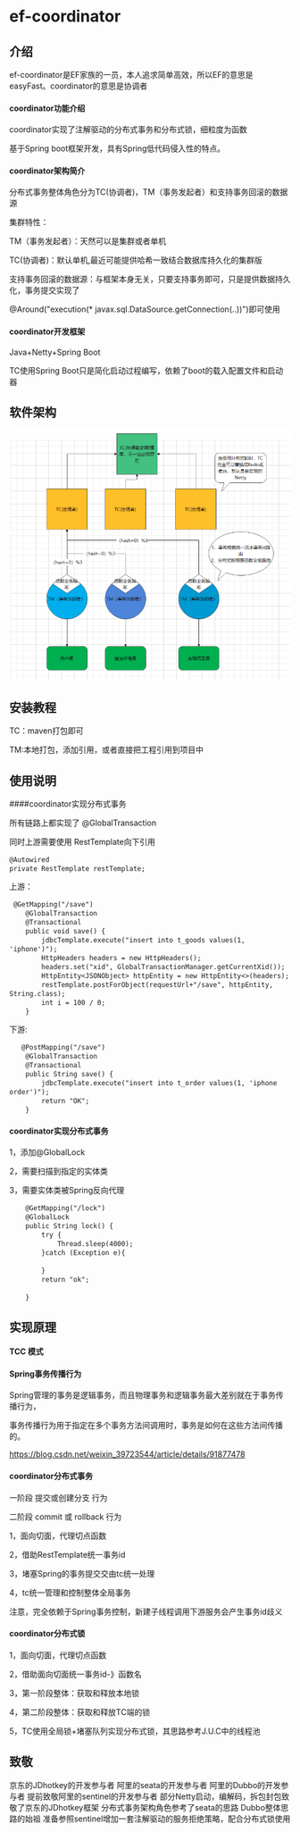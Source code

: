 # ef-coordinator

## 介绍
ef-coordinator是EF家族的一员，本人追求简单高效，所以EF的意思是easyFast。coordinator的意思是协调者

#### coordinator功能介绍

coordinator实现了注解驱动的分布式事务和分布式锁，细粒度为函数

基于Spring boot框架开发，具有Spring低代码侵入性的特点。

#### coordinator架构简介
分布式事务整体角色分为TC(协调者)，TM（事务发起者）和支持事务回滚的数据源

集群特性：

TM（事务发起者）：天然可以是集群或者单机

TC(协调者)：默认单机,最近可能提供哈希一致结合数据库持久化的集群版

支持事务回滚的数据源：与框架本身无关，只要支持事务即可，只是提供数据持久化，事务提交实现了

@Around("execution(* javax.sql.DataSource.getConnection(..))")即可使用

#### coordinator开发框架

Java+Netty+Spring Boot

TC使用Spring Boot只是简化启动过程编写，依赖了boot的载入配置文件和启动器
## 软件架构

![img.png](img.png)


## 安装教程

TC：maven打包即可

TM:本地打包，添加引用，或者直接把工程引用到项目中

## 使用说明

####coordinator实现分布式事务

所有链路上都实现了 @GlobalTransaction

同时上游需要使用 RestTemplate向下引用   
```
@Autowired
private RestTemplate restTemplate;
```
上游：
```
 @GetMapping("/save")
    @GlobalTransaction
    @Transactional
    public void save() {
        jdbcTemplate.execute("insert into t_goods values(1, 'iphone')");
        HttpHeaders headers = new HttpHeaders();
        headers.set("xid", GlobalTransactionManager.getCurrentXid());
        HttpEntity<JSONObject> httpEntity = new HttpEntity<>(headers);
        restTemplate.postForObject(requestUrl+"/save", httpEntity, String.class);
        int i = 100 / 0;
    }
```
下游:
```
   @PostMapping("/save")
    @GlobalTransaction
    @Transactional
    public String save() {
        jdbcTemplate.execute("insert into t_order values(1, 'iphone order')");
        return "OK";
    }
```
#### coordinator实现分布式事务

1，添加@GlobalLock

2，需要扫描到指定的实体类

3，需要实体类被Spring反向代理

```
    @GetMapping("/lock")
    @GlobalLock
    public String lock() {
        try {
            Thread.sleep(4000);
        }catch (Exception e){

        }
        return "ok";

    }
```
## 实现原理

#### TCC 模式
#### Spring事务传播行为

Spring管理的事务是逻辑事务，而且物理事务和逻辑事务最大差别就在于事务传播行为，

事务传播行为用于指定在多个事务方法间调用时，事务是如何在这些方法间传播的。

https://blog.csdn.net/weixin_39723544/article/details/91877478



#### coordinator分布式事务


一阶段 提交或创建分支 行为

二阶段 commit 或 rollback 行为

1，面向切面，代理切点函数

2，借助RestTemplate统一事务id

3，堵塞Spring的事务提交交由tc统一处理

4，tc统一管理和控制整体全局事务

注意，完全依赖于Spring事务控制，新建子线程调用下游服务会产生事务id歧义

#### coordinator分布式锁
1，面向切面，代理切点函数

2，借助面向切面统一事务id-》函数名

3，第一阶段整体：获取和释放本地锁

4，第二阶段整体：获取和释放TC端的锁

5，TC使用全局锁+堵塞队列实现分布式锁，其思路参考J.U.C中的线程池
## 致敬
京东的JDhotkey的开发参与者
阿里的seata的开发参与者
阿里的Dubbo的开发参与者
提前致敬阿里的sentinel的开发参与者
部分Netty启动，编解码，拆包封包致敬了京东的JDhotkey框架
分布式事务架构角色参考了seata的思路
Dubbo整体思路的始祖
准备参照sentinel增加一套注解驱动的服务拒绝策略，配合分布式锁使用

